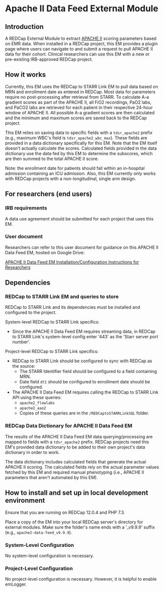 # Apache II Data Feed External Module

## Introduction
A REDCap External Module to extract [APACHE II](https://pubmed.ncbi.nlm.nih.gov/3928249/) scoring parameters based on EMR data.
When installed in a REDCap project, this EM provides a plugin page where users can navigate to and submit a request to pull APACHE II data for their cohort.
Clinical researchers can use this EM with a new or pre-existing IRB-approved REDCap project.

## How it works
Currently, this EM uses the REDCap to STARR Link EM to pull data based on MRN and enrollment date as entered in REDCap.
Most data for parameters require no post-processing after retrieval from STARR.
To calculate A-a gradient scores as part of the APACHE II, all FiO2 recordings, PaO2 labs, and PaCO2 labs are retrieved for each patient in their respective 24-hour window of APACHE II.
All possible A-a gradient scores are then calculated and the minimum and maximum scores are saved back to the REDCap project.

This EM relies on saving data to specific fields with a `tdsr_apache2` prefix (e.g., maximum WBC's field is `tdsr_apache2_wbc_max`).
These fields are provided in a data dictionary specifically for this EM.
Note that the EM itself doesn't actually calculate the scores.
Calculated fields provided in the data dictionary use the data fed by this EM to determine the subscores, which are then summed to the total APACHE II score.

Note: the enrollment date for patients should fall within an in-hospital admission containing an ICU admission.
Also, this EM currently only works with REDCap projects with a non-longitudinal, single arm design.

## For researchers (end users)
### IRB requirements
A data use agreement should be submitted for each project that uses this EM.

### User document
Researchers can refer to this user document for guidance on this APACHE II Data Feed EM, hosted on Google Drive:

[APACHE II Data Feed EM Installation/Configuration Instructions for Researchers](https://docs.google.com/document/d/1YUsFBN3NEbgck5OfqtB3RusDTaHzSOkvqVWRKUj7d84/edit?usp=sharing)

## Dependencies
### REDCap to STARR Link EM and queries to store
REDCap to STARR Link and its dependencies must be installed and configured to the project.

System-level REDCap to STARR Link specifics:
- Since the APACHE II Data Feed EM requires streaming data, in REDCap to STARR Link's system-level config enter '443' as the 'Starr server port number'.

Project-level REDCap to STARR Link specifics:
- REDCap to STARR Link should be configured to sync with REDCap as the source:
  - The STARR Identifier field should be configured to a field containing MRN.
  - Date field `dt1` should be configured to enrollment date should be configured.
- The APACHE II Data Feed EM requires calling the REDCap to STARR Link API using these queries:
  - `apache2_flowlabs`
  - `apache2_aao2`
  - Copies of these queries are in the `/REDCaptoSTARRLinkSQL` folder.

### REDCap Data Dictionary for APACHE II Data Feed EM
The results of the APACHE II Data Feed EM data querying/processing are mapped to fields with a `tdsr_apache2` prefix.
REDCap projects need this EM's provided data dictionary to be added to their own project's data dictionary in order to work.

The data dictionary includes calculated fields that generate the actual APACHE II scoring.
The calculated fields rely on the actual parameter values fetched by this EM and required manual phenotyping (i.e., APACHE II parameters that aren't automated by this EM).

## How to install and set up in local development environment
Ensure that you are running on REDCap 12.0.4 and PHP 7.3.

Place a copy of the EM into your local REDCap server's directory for external modules.
Make sure the folder's name ends with a '_v9.9.9' suffix (e.g., `apache2-data-feed_v9.9.9`).

### System-Level Configuration
No system-level configuration is necessary.

### Project-Level Configuration
No project-level configuration is necessary. However, it is helpful to enable emLogger.
